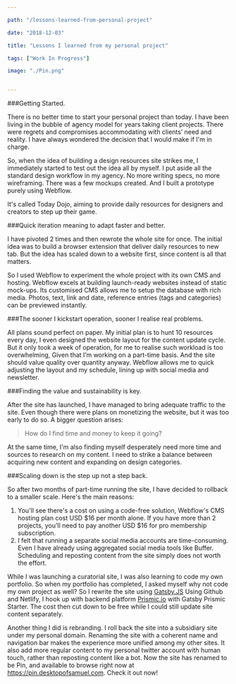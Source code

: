 ```yaml
---

path: "/lessons-learned-from-personal-project"

date: "2018-12-03"

title: "Lessons I learned from my personal project"

tags: ["Work In Progress"]

image: "./Pin.png"


---
```


###Getting Started.

There is no better time to start your personal project than today. I have been living in the bubble of agency model for years taking client projects. There were regrets and compromises accommodating with clients’ need and reality. I have always wondered the decision that I would make if I'm in charge. 

So, when the idea of building a design resources site strikes me, I immediately started to test out the idea all by myself. I put aside all the standard design workflow in my agency. No more writing specs, no more wireframing. There was a few mockups created. And I built a prototype purely using Webflow.

It's called Today Dojo, aiming to provide daily resources for designers and creators to step up their game.

###Quick iteration meaning to adapt faster and better.

I have pivoted 2 times and then rewrote the whole site for once. The initial idea was to build a browser extension that deliver daily resources to new tab. But the idea has scaled down to a website first, since content is all that matters.

So I used Webflow to experiment the whole project with its own CMS and hosting. Webflow excels at building launch-ready websites instead of static mock-ups. Its customised CMS allows me to setup the database with rich media. Photos, text, link and date, reference entries (tags and categories) can be previewed instantly.

###The sooner I kickstart operation, sooner I realise real problems.

All plans sound perfect on paper. My initial plan is to hunt 10 resources every day, I even designed the website layout for the content update cycle. But it only took a week of operation, for me to realise such workload is too overwhelming, Given that I’m working on a part-time basis. And the site should value quality over quantity anyway. Webflow allows me to quick adjusting the layout and my schedule, lining up with social media and newsletter.

###Finding the value and sustainability is key.

After the site has launched, I have managed to bring adequate traffic to the site. Even though there were plans on monetizing the website, but it was too early to do so. A bigger question arises:

> How do I find time and money to keep it going? 

At the same time, I'm also finding myself desperately need more time and sources to research on my content. I need to strike a balance between acquiring new content and expanding on design categories.

###Scaling down is the step up not a step back.

So after two months of part-time running the site, I have decided to rollback to a smaller scale. Here's the main reasons:

1. You'll see there's a cost on using a code-free solution, Webflow's CMS hosting plan cost USD $16 per month alone. If you have more than 2 projects, you'll need to pay another USD $16 for pro membership subscription.
2. I felt that running a separate social media accounts are time-consuming. Even I have already using aggregated social media tools like Buffer. Scheduling and reposting content from the site simply does not worth the effort.

While I was launching a curatorial site, I was also learning to code my own portfolio. So when my portfolio has completed, I asked myself why not code my own project as well? So I rewrite the site using [Gatsby.JS](https://www.gatsbyjs.org/) Using Github and Netlify, I hook up with backend platform [Prismic.io](https://prismic.io) with Gatsby Prismic Starter. The cost then cut down to be free while I could still update site content separately.

Another thing I did is rebranding. I roll back the site into a subsidiary site under my personal domain. Renaming the site with a coherent name and navigation bar makes the experience more unified among my other sites. It also add more regular content to my personal twitter account with human touch, rather than reposting content like a bot. Now the site has renamed to be Pin, and available to browse right now at https://pin.desktopofsamuel.com. Check it out now! 
